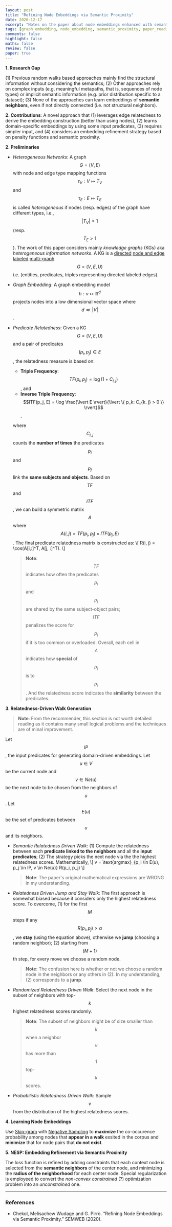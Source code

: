 ```yaml
---
layout: post
title: "Refining Node Embeddings via Semantic Proximity"
date: 2020-12-17
excerpt: "Notes on the paper about node embeddings enhanced with semantic proximity."
tags: [graph_embedding, node_embedding, semantic_proximity, paper_reading]
comments: false
highlight: false
maths: false
review: false
paper: true
---
```


**1. Research Gap** 

(1) Previous random walks based approaches mainly find the structural information without considering the semantics; (2) Other approaches rely on complex inputs (e.g. meaningful metapaths, that is, sequences of node types) or implicit semantic information (e.g. prior distribution specific to a dataset); (3) None of the approaches can learn embeddings of **semantic neighbors**, even if not directly connected (i.e. not structural neighbors).

**2. Contributions**: A novel approach that (1) leverages edge relatedness to derive the embedding construction (better than using nodes), (2) learns domain-specific embeddings by using some input predicates, (3) requires simpler input, and (4) considers an embedding refinement strategy based on penalty functions and semantic proximity.

**2. Preliminaries**

- *Heterogeneous Networks*: A graph $$G = (V,E)$$ with node and edge type mapping functions $$\tau_V : V \mapsto T_V$$ and $$\tau_E: E \mapsto T_E$$ is called *heterogeneous* if nodes (resp. edges) of the graph have different types, i.e., $$\lvert T_V \rvert > 1$$ (resp. $$T_E > 1$$). 
The work of this paper considers mainly *knowledge graphs* (KGs) aka *heterogeneous information networks*. A KG is a <u>directed</u> <u>node and edge labeled</u> <u>multi-graph</u> $$G = (V, E, U)$$ i.e. (entities, predicates, triples representing directed labeled edges).

- *Graph Embedding*: A graph embedding model $$h: v \mapsto \mathbb{R}^d$$ projects nodes into a low dimensional vector space where $$d \ll \lvert V \rvert$$.

- *Predicate Relatedness*: Given a KG $$G = (V, E, U)$$ and a pair of predicates $$(p_i, p_j) \in E$$, the relatedness measure is based on:
  - **Triple Frequency**: $$TF(p_i, p_j) = \log(1 + C_{i, j})$$, and
  - **Inverse Triple Frequency**: $$ITF(p_j, E) = \log \frac{\lvert E \rvert}{\lvert \{ p_k: C_{k. j} > 0 \} \rvert}$$, 

  where $$C_{i, j}$$ counts the **number of times** the predicates $$p_i$$ and $$p_j$$ link the **same subjects and objects**. Based on $$TF$$ and $$ITF$$, we can build a symmetric matrix   $$A$$ where $$A(i,j) = TF(p_i, p_j) \times ITF(p_j, E)$$. The final predicate relatedness matrix is constructed as:
  \\[ 
  R(i, j) = \cos(A[i,:]^T, A[j, :]^T).
  \\]
  
  > **Note**: $$TF$$ indicates how often the predicates $$p_i$$ and $$p_j$$ are shared by the same subject-object pairs; $$ITF$$ penalizes the score for $$p_j$$ if it is too   common or overloaded. Overall, each cell in $$A$$ indicates how **special** of $$p_j$$ is to $$p_i$$. And the relatedness score indicates the **similarity** between the predicates.
  
**3. Relatedness-Driven Walk Generation**

>**Note**: From the recommender, this section is not worth detailed reading as it contains many small logical problems and the techniques are of minal improvement.

Let $$IP$$, the input predicates for generating domain-driven embeddings. Let $$u \in V$$ be the current node and $$v \in Ne(u)$$ be the next node to be chosen from the neighbors of $$u$$. Let $$E(u)$$ be the set of predicates between $$u$$ and its neighbors.

- *Semantic Relatedness Driven Walk*: (1)  Compute the relatedness between each **predicate linked to the neighbors** and all the **input predicates**; (2) The strategy picks the next node via the the highest relatedness scores. Mathematically, \\[ v = \text{argmax}_{p_i \in E(u), p_j \in IP, v \in Ne(u)} R(p_i, p_j)  \\]

  > **Note**: The paper's original mathematical expressions are WRONG in my understanding.

- *Relatedness Driven Jump and Stay Walk*: The first approach is somewhat biased because it considers only the highest relatedness score. To overcome, (1) for the first $$M$$ steps if any $$R(p_i, p_j) > \alpha$$, we **stay** (using the equation above), otherwise we **jump** (choosing a random neighbor); (2) starting from $$(M+1)$$th step, for every move we choose a random node.

  > **Note**: The confusion here is whether or not we choose a random node in the neighbors or any others in (2). In my understanding, (2) corresponds to a **jump**.

- *Randomized Relatedness Driven Walk*: Select the next node in the subset of neighbors with top-$$k$$ highest relatedness scores randomly.

  > **Note**: The subset of neighbors might be of size smaller than $$k$$ when a neighbor $$v$$ has more than $$1$$ top-$$k$$ scores.
  
- *Probabilistic Relatedness Driven Walk*: Sample $$v$$ from the distribution of the highest relatedness scores.

**4. Learning Node Embeddings**

Use [Skip-gram](https://web.stanford.edu/class/cs224n/readings/cs224n-2019-notes01-wordvecs1.pdf) with [Negative Sampling](https://aegis4048.github.io/optimize_computational_efficiency_of_skip-gram_with_negative_sampling) to **maximize** the co-occurence probability among nodes that **appear in a walk** exsited in the corpus and **minimize** that for node pairs that **do not exist**.

**5. NESP: Embedding Refinement via Semantic Proximity**

The loss function is refined by adding constraints that each context node is selected from the **semantic neighbors** of the center node, and minimizing the **radius of the neighborhood** for each center node. Special regularization is employeed to convert the *non-convex constrained* (?) optimization problem into an *unconstrained* one.


-------------

### References

- Chekol, Melisachew Wudage and G. Pirrò. “Refining Node Embeddings via Semantic Proximity.” SEMWEB (2020).
